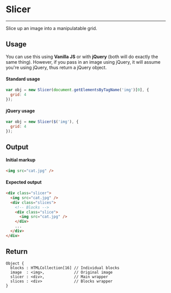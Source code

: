# Slicer
---

Slice up an image into a manipulatable grid.

## Usage

You can use this using **Vanilla JS** or with **jQuery** (both will do exactly the same thing). However, if you pass in an image using jQuery, it will assume you're using jQuery, thus return a jQuery object.

#### Standard usage

```javascript
var obj = new Slicer(document.getElementsByTagName('img')[0], {
  grid: 4
});
```

#### jQuery usage

```javascript
var obj = new Slicer($('img'), {
  grid: 4
});
```

## Output

#### Initial markup

```html
<img src="cat.jpg" />
```

#### Expected output

```html
<div class="slicer">
  <img src="cat.jpg" />
  <div class="slices">
    <!-- Blocks -->
    <div class="slice">
      <img src="cat.jpg" />
    </div>
    ...
  </div>
</div>
```

## Return

```text
Object {
  blocks : HTMLCollection[16] // Individual blocks
  image  : <img>,             // Original image
  slicer : <div>,             // Main wrapper
  slices : <div>              // Blocks wrapper
}
```
